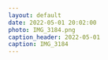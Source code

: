 ```yaml
---
layout: default
date: 2022-05-01 20:02:00
photo: IMG_3184.png
caption_header: 2022-05-01
caption: IMG_3184
---
```

